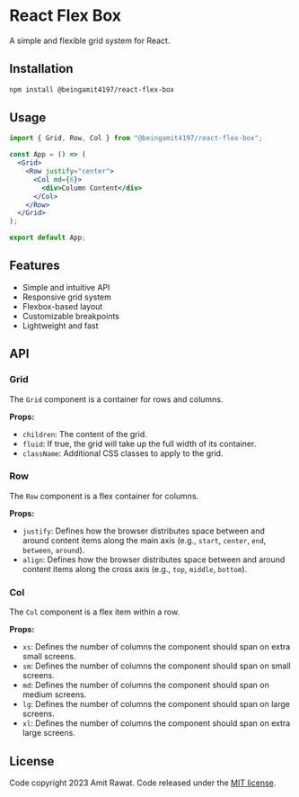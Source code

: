 # React Flex Box

A simple and flexible grid system for React.

## Installation

```sh
npm install @beingamit4197/react-flex-box

```

## Usage

```jsx
import { Grid, Row, Col } from "@beingamit4197/react-flex-box";

const App = () => (
  <Grid>
    <Row justify="center">
      <Col md={6}>
        <div>Column Content</div>
      </Col>
    </Row>
  </Grid>
);

export default App;
```

## Features

- Simple and intuitive API
- Responsive grid system
- Flexbox-based layout
- Customizable breakpoints
- Lightweight and fast

## API

### Grid

The `Grid` component is a container for rows and columns.

**Props:**

- `children`: The content of the grid.
- `fluid`: If true, the grid will take up the full width of its container.
- `className`: Additional CSS classes to apply to the grid.

### Row

The `Row` component is a flex container for columns.

**Props:**

- `justify`: Defines how the browser distributes space between and around content items along the main axis (e.g., `start`, `center`, `end`, `between`, `around`).
- `align`: Defines how the browser distributes space between and around content items along the cross axis (e.g., `top`, `middle`, `bottom`).

### Col

The `Col` component is a flex item within a row.

**Props:**

- `xs`: Defines the number of columns the component should span on extra small screens.
- `sm`: Defines the number of columns the component should span on small screens.
- `md`: Defines the number of columns the component should span on medium screens.
- `lg`: Defines the number of columns the component should span on large screens.
- `xl`: Defines the number of columns the component should span on extra large screens.

## License

Code copyright 2023 Amit Rawat. Code released under the [MIT license](https://github.com/beingamit4197/react-flex-box/blob/main/LICENSE).

